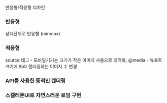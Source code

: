 반응형/적응형 디자인

### 반응형
상대단위로 반응형 (minmax)

### 적응형
source 태그 - 모바일기기는 크기가 작은 이미지 사용으로 최적화, 
@media - 뷰포트 크기에 따라 렌더링하는 이미지 수 변경

### API를 사용한 동적인 렌더링

### 스켈레톤UI로 자연스러운 로딩 구현

